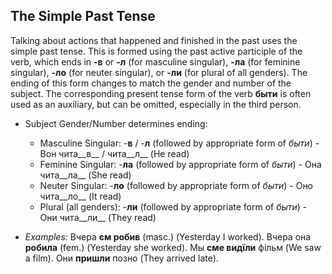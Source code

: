 ## The Simple Past Tense

Talking about actions that happened and finished in the past uses the simple past tense. This is formed using the past active participle of the verb, which ends in __-в__ or __-л__ (for masculine singular), __-ла__ (for feminine singular), __-ло__ (for neuter singular), or __-ли__ (for plural of all genders). The ending of this form changes to match the gender and number of the subject. The corresponding present tense form of the verb __быти__ is often used as an auxiliary, but can be omitted, especially in the third person.

*   Subject Gender/Number determines ending:
    
    *   Masculine Singular: -__в__ / -__л__ (followed by appropriate form of _быти_) - Вон чита__в__ / чита__л__ (He read)
    *   Feminine Singular: -__ла__ (followed by appropriate form of _быти_) - Она чита__ла__ (She read)
    *   Neuter Singular: -__ло__ (followed by appropriate form of _быти_) - Оно чита__ло__ (It read)
    *   Plural (all genders): -__ли__ (followed by appropriate form of _быти_) - Они чита__ли__ (They read)
    
    
    
*   _Examples:_ Вчера __єм робив__ (masc.) (Yesterday I worked). Вчера она __робила__ (fem.) (Yesterday she worked). Мы __сме видїли__ фільм (We saw a film). Они __пришли__ позно (They arrived late).